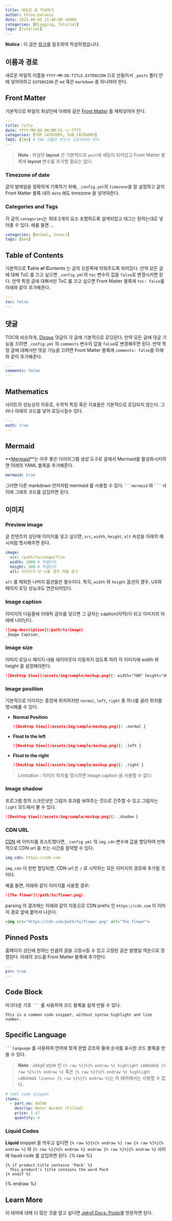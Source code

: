 ```yaml
---
title: 새로운 글 작성하기
author: three.balance
date: 2021-09-05 11:46:00 +0900
categories: [Blogging, Tutorial]
tags: [tutorial]
---
```


**Notice** : 이 글은 [링크](https://chirpy.cotes.info/posts/write-a-new-post/)를 참조하여 작성하였습니다.

## 이름과 경로
새로운 파일의 이름을 `YYYY-MM-DD-TITLE.EXTENSION` 으로 만들어서 `_posts` 폴더 안에 넣어야하고 `EXTENSION` 은 `md` 혹은 `markdown` 중 하나여야 한다.

## Front Matter
기본적으로 파일의 최상단에 아래와 같은 [Front Matter](https://jekyllrb.com/docs/front-matter/) 를 채워넣어야 한다.
```yaml
---
title: title
date: YYYY-MM-DD HH:MM:SS +/-TTTT
categories: [TOP_CATEGORY, SUB_CATEGORY]
TAGS: [TAG] # TAG 이름은 반드시 소문자여야 한다.
---
```
> **Note** : 파일의 **layout** 은 기본적으로 `post`에 세팅이 되어있고 Front Matter 블록에 **layout** 변수를 추가할 필요는 없다.

### Timezone of date
글의 발매일을 정확하게 기록하기 위해, `_config.yml`의 `timezone`을 잘 설정하고 글의 Front Matter 블록 내의 `date` 에도 timezone 을 넣어야한다.

### Categories and Tags
각 글의 `categories`는 최대 2개의 요소 포함하도록 설계되었고 태그는 원하는대로 넣어줄 수 있다. 예를 들면 ...
```yaml
categories: [Animal, Insect]
tags: [bee]
```
## Table of Contents
기본적으로 **T**able **o**f **C**ontents 는 글의 오른쪽에 띄워주도록 되어있다.
만약 모든 글에 대해 ToC 를 끄고 싶으면 `_config.yml`의 `toc` 변수의 값을 `false`로 변경시키면 된다.
만약 특정 글에 대해서만 ToC 를 끄고 싶으면 Front Matter 블록에 `toc: false`를 아래와 같이 추가해준다.
```yaml
---
toc: false
---
```

## 댓글
TOC와 비슷하게, [Disqus](https://disqus.com/) 댓글이 각 글에 기본적으로 로딩된다.
만약 모든 글에 댓글 기능을 끄려면 `_config.yml` 의 `comments` 변수의 값을 `false`로 변경해주면 된다.
만약 특정 글에 대해서만 댓글 기능을 끄려면 Front Matter 블록에 `comments: false`를 아래와 같이 추가해준다.
```yaml
---
comments: false
---
```

## Mathematics
사이트의 성능상의 이유로, 수학적 특징 혹은 지표들은 기본적으로 로딩되지 않는다. 그러나 아래의 코드를 넣어 로딩시킬수 있다.
```yaml
---
math: true
---
```

## Mermaid
**[Mermaid](https://github.com/mermaid-js/mermaid)**는 아주 좋은 다이어그램 생성 도구로 글에서 Mermaid를 활성화시키려면 아래의 YAML 블록을 추가해준다.
```yaml
mermaid: true
```
그러면 다른 markdown 언어처럼 mermaid 를 사용할 수 있다.
```` ```mermaid ```` 와 ```` ``` ```` 사이에 그래프 코드를 삽입하면 된다.

## 이미지

### Preview image
글 컨텐츠의 상단에 이미지를 넣고 싶으면, `src`, `width`, `height`, `alt` 속성을 아래의 예시처럼 명시해주면 된다.
```yaml
image:
  src: /path/to/image/file
  width: 1000 # 픽셀단위
  height: 500 # 픽셀단위
  alt: 이미지가 안 나올 경우 띄울 문구
```
`alt` 를 제외한 나머지 옵션들은 필수이다. 특히, `width` 와 `height` 옵션의 경우, UX와 페이지 로딩 성능과도 연관되어있다.

### Image caption
이미지의 다음줄에 이태릭 글자를 넣으면 그 글자는 caption(자막)이 되고 이미지의 아래에 나타난다.
```markdown
![img-description](/path/to/image)
_Image Caption_
```

### Image size
이미지 로딩시 페이지 내용 레이아웃이 이동하지 않도록 하려 각 이미지에 width 와 height 를 설정해야한다.
```markdown
![Desktop View](/assets/img/sample/mockup.png){: width="700" height="400"}
```

### Image position
기본적으로 이미지는 중앙에 위치하지만 `normal`, `left`, `right` 중 하나를 골라 위치를 명시해줄 수 있다.

* **Normal Position**
  ```markdown
  ![Desktop View](/assets/img/sample/mockup.png){: .normal }
  ```
* **Float to the left**
  ```markdown
  ![Desktop View](/assets/img/sample/mockup.png){: .left }
  ```
* **Float to the right**
  ```markdown
  ![Desktop View](/assets/img/sample/mockup.png){: .right }
  ```
> Limitation : 이미지 위치를 명시하면 Image caption 을 사용할 수 없다.

### Image shadow
프로그램 창의 스크린샷은 그림자 효과를 보여주는 것으로 간주할 수 있고 그림자는 `light` 모드에서 볼 수 있다.
```markdown
![Desktop View](/assets/img/sample/mockup.png){: .shadow }
```

### CDN URL
[CDN](https://www.akamai.com/ko/our-thinking/cdn/what-is-a-cdn) 에 이미지를 호스트했다면, `_config.yml` 의 `img_cdn` 변수에 값을 할당하여 반복적으로 CDN url 을 쓰는 시간을 절약할 수 있다.
```yaml
img_cdn: https://cdn.com
```
`img_cdn` 이 한번 할당되면, CDN url 은 `/` 로 시작하는 모든 이미지의 경로에 추가될 것이다.

예를 들면, 아래와 같이 이미지를 사용할 경우:
```markdown
![The flower](/path/to/flower.png)
```
parsing 의 결과에는 아래와 같이 자동으로 CDN prefix 인 `https://cdn.com` 이 이미지 경로 앞에 붙어서 나온다.
```html
<img src="https://cdn.com/path/to/flower.png" alt="The flower">
```

## Pinned Posts
홈페이지 상단에 원하는 만큼의 글을 고정시킬 수 있고 고정된 글은 발행일 역순으로 정렬된다.
아래의 코드를 Front Matter 블록에 추가한다.
```yaml
---
pin: true
---
```

## Code Block
마크다운 기호 ```` ``` ```` 를 사용하여 코드 블록을 쉽게 만들 수 있다.
```plaintext
This is a common code snippet, without syntax highlight and line number.
```

## Specific Language
```` ```language ```` 를 사용하여 언어에 맞게 문법 강조와 줄에 순서를 표시한 코드 블록을 만들 수 있다.
> **Note** : Jekyll style 인 `{% raw %}{%{% endraw %} highlight LANGUAGE {% raw %}%){% endraw %}` 혹은 `{% raw %}{%{% endraw %} highlight LANGUAGE linenos {% raw %}%}{% endraw %}`는 이 테마에서는 사용할 수 없다.

```yaml
# Yaml code snippet
items:
  - part_no: A4786
    descrip: Water Bucket (Filled)
    price: 1.47
    quantity: 4
```

### Liquid Codes
**Liquid** snippet 을 띄우고 싶다면 `{% raw %}{%{% endraw %} raw {% raw %}%}{% endraw %}` 와 `{% raw %}{%{% endraw %} endraw {% raw %}%}{% endraw %}` 사이에 liquid code 를 삽입하면 된다.
{% raw %}
```liquid
{% if product.title contains 'Pack' %}
  This product's title contains the word Pack
{% endif %}
```
{% endraw %}

## Learn More
이 테마에 대해 더 많은 것을 알고 싶다면 [Jekyll Docs: Posts](https://jekyllrb.com/docs/posts/)를 방문하면 된다.

